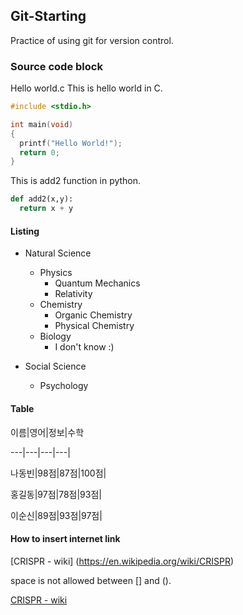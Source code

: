 ## Git-Starting
Practice of using git for version control.

### Source code block

Hello world.c
This is hello world in C.
```c
#include <stdio.h>

int main(void)
{
  printf("Hello World!");
  return 0;
}
```
This is add2 function in python.
```python
def add2(x,y):
  return x + y
```

#### Listing
* Natural Science
  * Physics
    * Quantum Mechanics
    * Relativity
  * Chemistry
    * Organic Chemistry
    * Physical Chemistry
  * Biology
    * I don't know :)
    
* Social Science
   * Psychology
   
#### Table

이름|영어|정보|수학

---|---|---|---|

나동빈|98점|87점|100점|

홍길동|97점|78점|93점|

이순신|89점|93점|97점|

#### How to insert internet link

[CRISPR - wiki] (https://en.wikipedia.org/wiki/CRISPR)

space is not allowed between [] and ().

[CRISPR - wiki](https://en.wikipedia.org/wiki/CRISPR)


